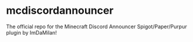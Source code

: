 # mcdiscordannouncer
The official repo for the Minecraft Discord Announcer Spigot/Paper/Purpur plugin by ImDaMilan!
